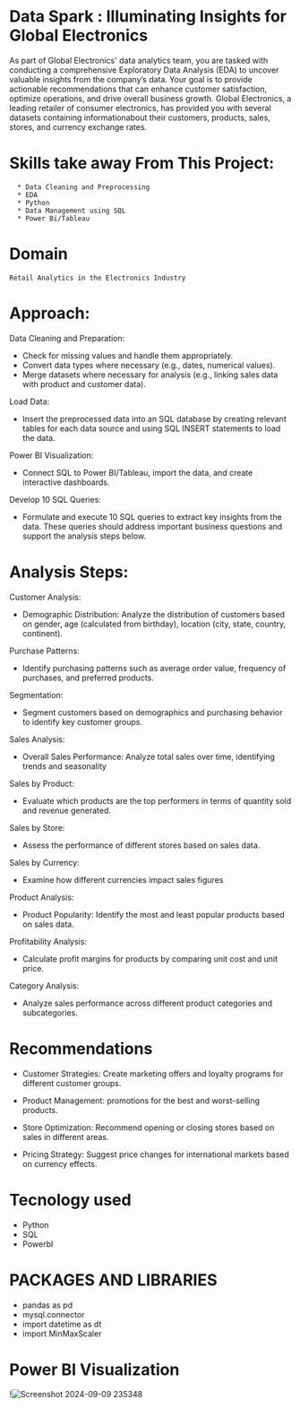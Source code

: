 # Data Spark : Illuminating Insights for Global Electronics
As part of Global Electronics' data analytics team, you are tasked with conducting a comprehensive Exploratory Data Analysis (EDA) to
uncover valuable insights from the company’s data. Your goal is to provide actionable recommendations that can enhance customer satisfaction,
optimize operations, and drive overall business growth. Global Electronics, a leading retailer of consumer electronics, has provided you with
several datasets containing informationabout their customers, products, sales, stores, and currency exchange rates.

# Skills take away From This Project:
      * Data Cleaning and Preprocessing 
      * EDA
      * Python 
      * Data Management using SQL 
      * Power Bi/Tableau
      
# Domain
    Retail Analytics in the Electronics Industry

# Approach:
Data Cleaning and Preparation:
  * Check for missing values and handle them appropriately.
  * Convert data types where necessary (e.g., dates, numerical values).
  *  Merge datasets where necessary for analysis (e.g., linking sales data with product and customer data).
    
Load Data:
  * Insert the preprocessed data into an SQL database by creating relevant tables for each data source and using SQL INSERT statements to load the data.
   
Power BI Visualization:
  * Connect SQL to Power BI/Tableau, import the data, and create interactive dashboards.

Develop 10 SQL Queries:
  * Formulate and execute 10 SQL queries to extract key insights from the data.
    These queries should address important business questions and support the analysis steps below.

    
# Analysis Steps:

Customer Analysis:
   * Demographic Distribution: Analyze the distribution of customers based on gender, age (calculated from birthday),
 location (city, state, country, continent).

Purchase Patterns:
   * Identify purchasing patterns such as average order value, frequency of purchases, and preferred products.

Segmentation:
   * Segment customers based on demographics and purchasing behavior to identify key customer groups.
   
Sales Analysis:
   * Overall Sales Performance: Analyze total sales over time, identifying trends and seasonality
     
Sales by Product: 
   * Evaluate which products are the top performers in terms of quantity sold and revenue generated.
     
Sales by Store:
   * Assess the performance of different stores based on sales data.

Sales by Currency:
   * Examine how different currencies impact sales figures

Product Analysis:
  * Product Popularity: Identify the most and least popular products based on sales data.
    
Profitability Analysis:
  * Calculate profit margins for products by comparing unit cost and unit price.
    
Category Analysis: 
  * Analyze sales performance across different product categories and subcategories.

# Recommendations

* Customer Strategies: Create marketing offers and loyalty programs for different customer groups.

* Product Management:  promotions for the best and worst-selling products.

* Store Optimization: Recommend opening or closing stores based on sales in different areas.

* Pricing Strategy: Suggest price changes for international markets based on currency effects.

# Tecnology used

* Python
* SQL
* PowerbI
 
 
# PACKAGES AND LIBRARIES

 * pandas as pd
 * mysql.connector
 * import datetime as dt
 * import MinMaxScaler
  

# Power BI Visualization

!![Screenshot 2024-09-09 235348](https://github.com/user-attachments/assets/90a6a72f-ff7e-48ae-b7b5-4c1591e63c8d)




